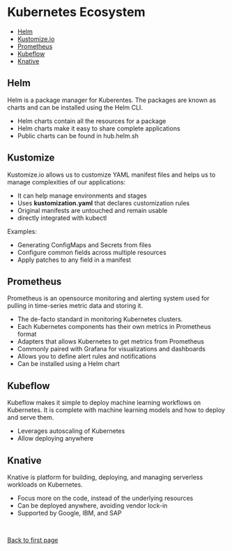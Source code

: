 
# Kubernetes Ecosystem

- [Helm](#helm)
- [Kustomize.io](#kustomizeio)
- [Prometheus](#prometheus)
- [Kubeflow](#kubeflow)
- [Knative](#knative)

## Helm 

Helm is a package manager for Kuberentes. The packages are known as charts and can be installed using the Helm CLI.

- Helm charts contain all the resources for a package
- Helm charts make it easy to share complete applications
- Public charts can be found in hub.helm.sh

## Kustomize

Kustomize.io allows us to customize YAML manifest files and helps us to manage complexities of our applications:

- It can help manage environments and stages
- Uses **kustomization.yaml** that declares customization rules
- Original manifests are untouched and remain usable
- directly integrated with kubectl

Examples:

- Generating ConfigMaps and Secrets from files
- Configure common fields across multiple resources 
- Apply patches to any field in a manifest

## Prometheus 

Prometheus is an opensource monitoring and alerting system used for pulling in time-series metric data and storing it. 

- The de-facto standard in monitoring Kubernetes clusters.
- Each Kubernetes components has their own metrics in Prometheus format 
- Adapters that allows Kubernetes to get metrics from Prometheus
- Commonly paired with Grafana for visualizations and dashboards
- Allows you to define alert rules and notifications
- Can be installed using a Helm chart

## Kubeflow 

Kubeflow makes it simple to deploy machine learning workflows on Kubernetes. It is complete with machine learning models and how to deploy and serve them.

- Leverages autoscaling of Kubernetes
- Allow deploying anywhere

## Knative

Knative is platform for building, deploying, and managing serverless workloads on Kubernetes.

- Focus more on the code, instead of the underlying resources
- Can be deployed anywhere, avoiding vendor lock-in
- Supported by Google, IBM, and SAP



<br>

[Back to first page](../../README.md#kubernetes)
